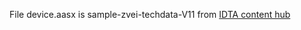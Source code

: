 File device.aasx is sample-zvei-techdata-V11 from [IDTA content hub](https://github.com/admin-shell-io/submodel-templates/blob/main/published/Technical_Data/1/1/sample-zvei-techdata-V11.aasx)